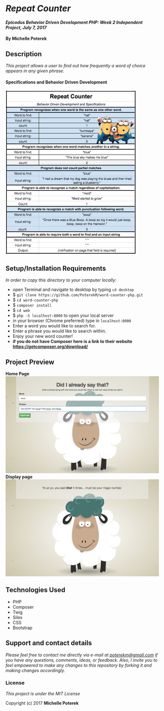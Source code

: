 # _Repeat Counter_

#### _Epicodus Behavior Driven Development PHP: Week 2 Independent Project, July 7, 2017_

#### By **Michelle Poterek**

## Description

_This project allows a user to find out how frequently a word of choice appears in any given phrase._


#### Specifications and Behavior Driven Development

  ![Minion-ified Behavior Driven Development](img/BDD.png)



## Setup/Installation Requirements
_In order to copy this directory to your computer locally:_
* open Terminal and navigate to desktop by typing `cd desktop`
* $ `git clone https://github.com/PoterekM/word-counter-php.git`
* $ `cd word-counter-php`
* $ `composer install`
* $ `cd web`
* $ `php -S localhost:8000` to open your local server
* in your browser (Chrome preferred) type in `localhost:8000`
* Enter a word you would like to search for.
* Enter a phrase you would like to search within.
* Enjoy your new word counter!
* **if you do not have Composer here is a link to their website https://getcomposer.org/download/**




## Project Preview

**Home Page**
![Input Page](img/input.png)
**Display page**
![Input Page](img/output.png)


## Technologies Used

* PHP
* Composer
* Twig
* Silex
* CSS
* Bootstrap

## Support and contact details
_Please feel free to contact me directly via e-mail at poterekm@gmail.com if you have any questions, comments, ideas, or feedback. Also, I invite you to feel empowered to make any changes to this repository by forking it and making changes accordingly._



### License

*This project is under the MIT License*

Copyright (c) 2017 **Michelle Poterek**
